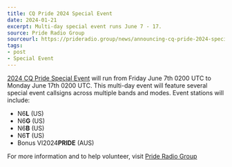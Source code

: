 ```yaml
---
title: CQ Pride 2024 Special Event
date: 2024-01-21
excerpt: Multi-day special event runs June 7 - 17.
source: Pride Radio Group
sourceurl: https://prideradio.group/news/announcing-cq-pride-2024-special-event
tags:
- post
- Special Event
---
```

[2024 CQ Pride Special Event](https://prideradio.group/news/announcing-cq-pride-2024-special-event) will run from Friday June 7th 0200 UTC to Monday June 17th 0200 UTC. This multi-day event will feature several special event callsigns across multiple bands and modes. Event stations will include:

- N6**L** (US)
- N6**G** (US)
- N6**B** (US)
- N6**T** (US) 
- Bonus VI2024**PRIDE** (AUS)

For more information and to help volunteer, visit [Pride Radio Group](https://prideradio.group/news/announcing-cq-pride-2024-special-event)